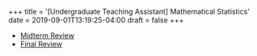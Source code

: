+++
title = '[Undergraduate Teaching Assistant] Mathematical Statistics'
date = 2019-09-01T13:19:25-04:00
draft = false
+++

* [Midterm Review](/teaching/MS/MidReview.pdf)
* [Final Review](/teaching/MS/FinalReview.pdf)
